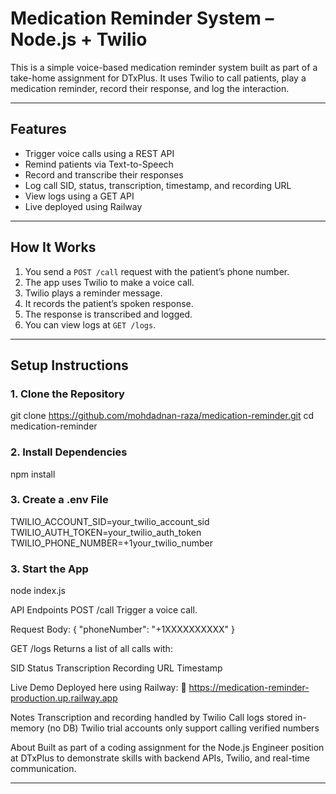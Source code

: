﻿# Medication Reminder System – Node.js + Twilio

This is a simple voice-based medication reminder system built as part of a take-home assignment for DTxPlus. It uses Twilio to call patients, play a medication reminder, record their response, and log the interaction.

---

## Features

- Trigger voice calls using a REST API
- Remind patients via Text-to-Speech
- Record and transcribe their responses
- Log call SID, status, transcription, timestamp, and recording URL
- View logs using a GET API
- Live deployed using Railway

---

## How It Works

1. You send a `POST /call` request with the patient’s phone number.
2. The app uses Twilio to make a voice call.
3. Twilio plays a reminder message.
4. It records the patient’s spoken response.
5. The response is transcribed and logged.
6. You can view logs at `GET /logs`.

---

## Setup Instructions

### 1. Clone the Repository

git clone https://github.com/mohdadnan-raza/medication-reminder.git
cd medication-reminder


### 2. Install Dependencies

npm install


### 3. Create a .env File

TWILIO_ACCOUNT_SID=your_twilio_account_sid
TWILIO_AUTH_TOKEN=your_twilio_auth_token
TWILIO_PHONE_NUMBER=+1your_twilio_number


### 3. Start the App
node index.js


API Endpoints
POST /call
Trigger a voice call.

Request Body:
{
  "phoneNumber": "+1XXXXXXXXXX"
}


GET /logs
Returns a list of all calls with:

SID
Status
Transcription
Recording URL
Timestamp


Live Demo
Deployed here using Railway:
🔗 https://medication-reminder-production.up.railway.app


Notes
Transcription and recording handled by Twilio
Call logs stored in-memory (no DB)
Twilio trial accounts only support calling verified numbers


About
Built as part of a coding assignment for the Node.js Engineer position at DTxPlus to demonstrate skills with backend APIs, Twilio, and real-time communication.

---